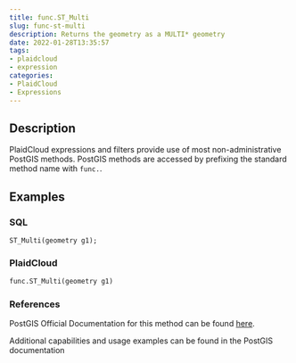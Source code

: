 ```yaml
---
title: func.ST_Multi
slug: func-st-multi
description: Returns the geometry as a MULTI* geometry
date: 2022-01-28T13:35:57
tags:
- plaidcloud
- expression
categories:
- PlaidCloud
- Expressions
---
```



## Description


PlaidCloud expressions and filters provide use of most non-administrative PostGIS methods. PostGIS methods are accessed by prefixing the standard method name with `func.`.



## Examples


### SQL



```
ST_Multi(geometry g1);
```


### PlaidCloud



```python
func.ST_Multi(geometry g1)
```


### References


PostGIS Official Documentation for this method can be found [here](https://postgis.net/docs/manual-3.1/ST_Multi.html).



Additional capabilities and usage examples can be found in the PostGIS documentation

